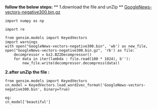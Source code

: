 **follow the below steps:**
** 1.download the file and unZip **
[GoogleNews-vectors-negative300.bin.gz](https://drive.google.com/file/d/0B7XkCwpI5KDYNlNUTTlSS21pQmM/edit)

```
import numpy as np

import re
 
from gensim.models import KeyedVectors
import warnings
with open("GoogleNews-vectors-negative300.bin", 'wb') as new_file, open("GoogleNews-vectors-negative300.bin.gz", 'rb') as file:
    decompressor = bz2.BZ2Decompressor()
    for data in iter(lambda : file.read(100 * 1024), b''):
        new_file.write(decompressor.decompress(data))
  ```      
**2.after unZip the file :**
```
from gensim.models import KeyedVectors
cn_model = KeyedVectors.load_word2vec_format('GoogleNews-vectors-negative300.bin', binary=True)

eg:
cn_model['beautiful']
```
